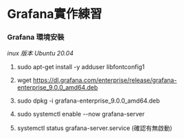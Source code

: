 # Grafana實作練習


### Grafana 環境安裝

*inux 版本 Ubuntu 20.04*

1.  sudo apt-get install -y adduser libfontconfig1

2.  wget https://dl.grafana.com/enterprise/release/grafana-enterprise_9.0.0_amd64.deb

3.  sudo dpkg -i grafana-enterprise_9.0.0_amd64.deb

4.  sudo systemctl enable --now grafana-server

5.  systemctl status grafana-server.service (確認有無啟動)
